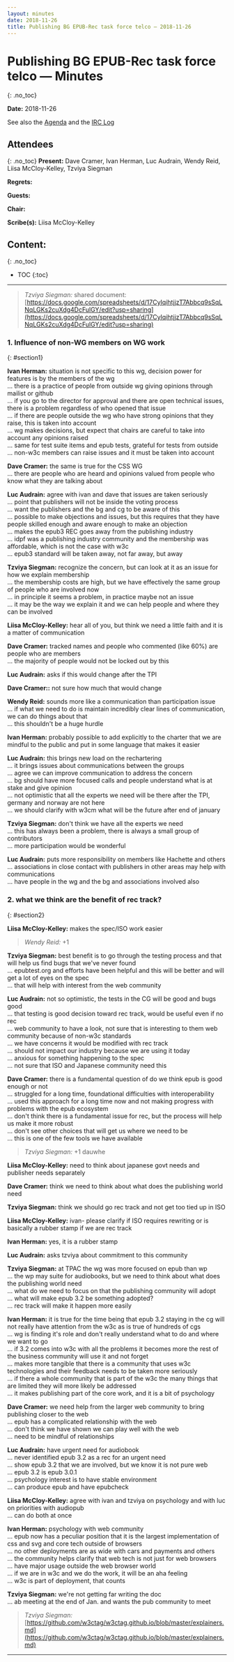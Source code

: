 ```yaml
---
layout: minutes
date: 2018-11-26
title: Publishing BG EPUB-Rec task force telco — 2018-11-26
---
```


# Publishing BG EPUB-Rec task force telco — Minutes
{: .no_toc}



**Date:** 2018-11-26

See also the [Agenda]() and the [IRC Log](https://www.w3.org/2018/11/26-pubtf-irc.txt)

## Attendees
{: .no_toc}
**Present:** Dave Cramer, Ivan Herman, Luc Audrain, Wendy Reid, Liisa McCloy-Kelley, Tzviya Siegman

**Regrets:** 

**Guests:** 

**Chair:** 

**Scribe(s):** Liisa McCloy-Kelley

## Content:
{: .no_toc}

* TOC
{:toc}
---


> *Tzviya Siegman:* shared document: [https://docs.google.com/spreadsheets/d/17CyIqihtjjzT7Abbcq9sSqLNqLGKs2cuXdg4DcFulGY/edit?usp=sharing](https://docs.google.com/spreadsheets/d/17CyIqihtjjzT7Abbcq9sSqLNqLGKs2cuXdg4DcFulGY/edit?usp=sharing)

### 1. Influence of non-WG members on WG work
{: #section1}

**Ivan Herman:** situation is not specific to this wg, decision power for features is by the members of the wg  
… there is a practice of people from outside wg giving opinions through mailist or github  
… if you go to the director for approval and there are open technical issues, there is a problem regardless of who opened that issue  
… if there are people outside the wg who have strong opinions that they raise, this is taken into account  
… wg makes decisions, but expect that chairs are careful to take into account any opinions raised  
… same for test suite items and epub tests, grateful for tests from outside  
… non-w3c members can raise issues and it must be taken into account  

**Dave Cramer:** the same is true for the CSS WG  
… there are people who are heard and opinions valued from people who know what they are talking about  

**Luc Audrain:** agree with ivan and dave that issues are taken seriously  
… point that publishers will not be inside the voting process  
… want the publishers and the bg and cg to be aware of this  
… possible to make objections and issues, but this requires that they have people skilled enough and aware enough to make an objection  
… makes the epub3 REC goes away from the publishing industry  
… idpf was a publishing industry community and the membership was affordable, which is not the case with w3c  
… epub3 standard will be taken away, not far away, but away  

**Tzviya Siegman:** recognize the concern, but can look at it as an issue for how we explain membership  
… the membership costs are high, but we have effectively the same group of people who are involved now  
… in principle it seems a problem, in practice maybe not an issue  
… it may be the way we explain it and we can help people and where they can be involved  

**Liisa McCloy-Kelley:** hear all of you, but think we need a little faith and it is a matter of communication  

**Dave Cramer:** tracked names and people who commented (like 60%) are people who are members  
… the majority of people would not be locked out by this  

**Luc Audrain:** asks if this would change after the TPI  

**Dave Cramer::** not sure how much that would change  

**Wendy Reid:** sounds more like a communication than participation issue  
… if what we need to do is maintain incredibly clear lines of communication, we can do things about that  
… this shouldn't be a huge hurdle  

**Ivan Herman:** probably possible to add explicitly to the charter that we are mindful to the public and put in some language that makes it easier  

**Luc Audrain:** this brings new load on the rechartering  
… it brings issues about communications between the groups  
… agree we can improve communication to address the concern  
… bg should have more focused calls and people understand what is at stake and give opinion  
… not optimistic that all the experts we need will be there after the TPI, germany and norway are not here  
… we should clarify with w3cm what will be the future after end of january  

**Tzviya Siegman:** don't think we have all the experts we need  
… this has always been a problem, there is always a small group of contributors  
… more participation would be wonderful  

**Luc Audrain:** puts more responsibility on members like Hachette and others  
… associations in close contact with publishers in other areas may help with communications  
… have people in the wg and the bg and associations involved also  

### 2. what we think are the benefit of rec track?
{: #section2}

**Liisa McCloy-Kelley:** makes the spec/ISO work easier  

> *Wendy Reid:* +1

**Tzviya Siegman:** best benefit is to go through the testing process and that will help us find bugs that we've never found  
… epubtest.org and efforts have been helpful and this will be better and will get a lot of eyes on the spec  
… that will help with interest from the web community  

**Luc Audrain:** not so optimistic, the tests in the CG will be good and bugs good  
… that testing is good decision toward rec track, would be useful even if no rec  
… web community to have a look, not sure that is interesting to them web community because of non-w3c standards  
… we have concerns it would be modified with rec track  
… should not impact our industry because we are using it today  
… anxious for something happening to the spec  
… not sure that ISO and Japanese community need this  

**Dave Cramer:** there is a fundamental question of do we think epub is good enough or not  
… struggled for a long time, foundational difficulties with interoperability  
… used this approach for a long time now and not making progress with problems with the epub ecosystem  
… don't think there is a fundamental issue for rec, but the process will help us make it more robust  
… don't see other choices that will get us where we need to be  
… this is one of the few tools we have available  

> *Tzviya Siegman:* +1 dauwhe

**Liisa McCloy-Kelley:** need to think about japanese govt needs and publisher needs separately  

**Dave Cramer:** think we need to think about what does the publishing world need  

**Tzviya Siegman:** think we should go rec track and not get too tied up in ISO  

**Liisa McCloy-Kelley:** ivan- please clarify if ISO requires rewriting or is basically a rubber stamp if we are rec track  

**Ivan Herman:** yes, it is a rubber stamp  

**Luc Audrain:** asks tzviya about commitment to this community  

**Tzviya Siegman:** at TPAC the wg was more focused on epub than wp  
… the wp may suite for audiobooks, but we need to think about what does the publishing world need  
… what do we need to focus on that the publishing community will adopt  
… what will make epub 3.2 be something adopted?  
… rec track will make it happen more easily  

**Ivan Herman:** it is true for the time being that epub 3.2 staying in the cg will not really have attention from the w3c as is true of hundreds of cgs  
… wg is finding it's role and don't really understand what to do and where we want to go  
… if 3.2 comes into w3c with all the problems it becomes more the rest of the business community will use it and not forget  
… makes more tangible that there is a community that uses w3c technologies and their feedback needs to be taken more seriously  
… if there a whole community that is part of the w3c the many things that are limited they will more likely be addressed  
… it makes publishing part of the core work, and it is a bit of psychology  

**Dave Cramer:** we need help from the larger web community to bring publishing closer to the web  
… epub has a complicated relationship with the web  
… don't think we have shown we can play well with the web  
… need to be mindful of relationships  

**Luc Audrain:** have urgent need for audiobook  
… never identified epub 3.2 as a rec for an urgent need  
… show epub 3.2 that we are involved, but we know it is not pure web  
… epub 3.2 is epub 3.0.1  
… psychology interest is to have stable environment  
… can produce epub and have epubcheck  

**Liisa McCloy-Kelley:** agree with ivan and tzviya on psychology and with luc on priorities with audiopub  
… can do both at once  

**Ivan Herman:** psychology with web community  
… epub now has a peculiar position that it is the largest implementation of css and svg and core tech outside of browsers  
… no other deployments are as wide with cars and payments and others  
… the community helps clarify that web tech is not just for web browsers  
… have major usage outside the web browser world  
… if we are in w3c and we do the work, it will be an aha feeling  
… w3c is part of deployment, that counts  

**Tzviya Siegman:** we're not getting far writing the doc  
… ab meeting at the end of Jan. and wants the pub community to meet  

> *Tzviya Siegman:* [https://github.com/w3ctag/w3ctag.github.io/blob/master/explainers.md](https://github.com/w3ctag/w3ctag.github.io/blob/master/explainers.md)

---
